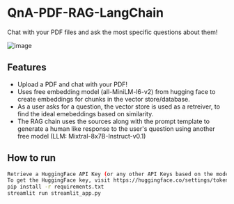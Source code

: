 # QnA-PDF-RAG-LangChain
Chat with your PDF files and ask the most specific questions about them!

![image](https://github.com/yasinda-s/QnA-PDF-RAG-LangChain/assets/60426941/c7173672-8cc0-4afd-bec0-877d6180f09c)

## Features

- Upload a PDF and chat with your PDF!
- Uses free embedding model (all-MiniLM-l6-v2) from hugging face to create embeddings for chunks in the vector store/database.
- As a user asks for a question, the vector store is used as a retreiver, to find the ideal emebeddings based on similarity. 
- The RAG chain uses the sources along with the prompt template to generate a human like response to the user's question using another free model (LLM: Mixtral-8x7B-Instruct-v0.1)

## How to run

```sh
Retrieve a HuggingFace API Key (or any other API Keys based on the models you use: OpenAI, Gemini, etc).
To get the HuggingFace key, visit https://huggingface.co/settings/tokens.
pip install -r requirements.txt
streamlit run streamlit_app.py
```
